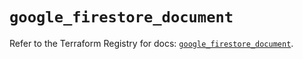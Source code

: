 # `google_firestore_document`

Refer to the Terraform Registry for docs: [`google_firestore_document`](https://registry.terraform.io/providers/hashicorp/google-beta/6.13.0/docs/resources/google_firestore_document).
